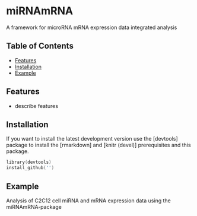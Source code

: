 # miRNAmRNA #
A framework for microRNA mRNA expression data integrated analysis

## Table of Contents
- [Features](#features)
- [Installation](#installation)
- [Example](#example)

## Features ##
- describe features

## Installation ##
If you want to install the latest development version use the [devtools] package to install the [rmarkdown] and [knitr (devel)] prerequisites and this package.
```s
library(devtools)
install_github('')
```

## Example ##
Analysis of C2C12 cell miRNA and mRNA expression data using the miRNAmRNA-package

